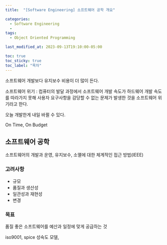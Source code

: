 ```yaml
---
title:  "[Software Engineering] 소프트웨어 공학 개요"

categories:
  - Software Engineering
  - 
tags:
  - Object Oriented Programming

last_modified_at: 2023-09-13T19:10:00-05:00

toc: true
toc_sticky: true
toc_label: "목차"
---
```


소프트웨어 개발보다 유지보수 비용이 더 많이 든다.

소프트웨어 위기 : 컴퓨터의 발달 과정에서 소프트웨어 개발 속도가 하드웨어 개발 속도를 따라가지 못해 사용자 요구사항을 감당할 수 없는 문제가 발생한 것을 소프트웨어 위기라고 한다.

오늘 개발한게 내일 바뀔 수 있다.

On Time, On Budget

## 소프트웨어 공학
 소프트웨어의 개발과 운영, 유지보수, 소멸에 대한 체계적인 접근 방법(IEEE)

### 고려사항
- 규모
- 품질과 생산성
- 일관성과 재현성
- 변경

### 목표
품질 좋은 소프트웨어를 예산과 일정에 맞게 공급하는 것

iso9001, spice 성숙도 모델, 
